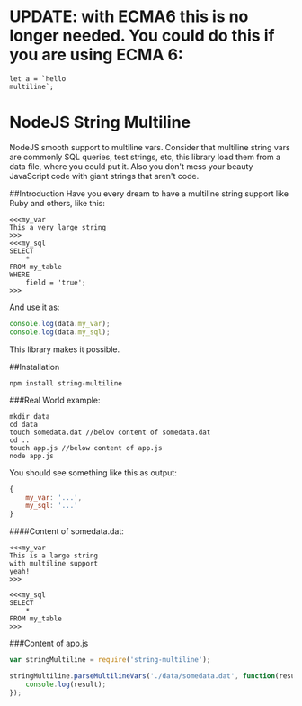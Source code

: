 # UPDATE: with ECMA6 this is no longer needed. You could do this if you are using ECMA 6:

```
let a = `hello
multiline`;
```

# NodeJS String Multiline
NodeJS smooth support to multiline vars. Consider that multiline string vars
are commonly SQL queries, test strings, etc, this library load them from a
data file, where you could put it. Also you don't mess your beauty
JavaScript code with giant strings that aren't code.


##Introduction
Have you every dream to have a multiline
string support like Ruby and others, like this:
```
<<<my_var
This a very large string
>>>
<<<my_sql
SELECT
    *
FROM my_table
WHERE
    field = 'true';
>>>
```

And use it as:
```js
console.log(data.my_var);
console.log(data.my_sql);
```

This library makes it possible.

##Installation
```
npm install string-multiline
```


###Real World example:
```
mkdir data
cd data
touch somedata.dat //below content of somedata.dat
cd ..
touch app.js //below content of app.js
node app.js
```

You should see something like this as output:
```js
{
    my_var: '...',
    my_sql: '...'
}
```

####Content of somedata.dat:
```
<<<my_var
This is a large string
with multiline support
yeah!
>>>

<<<my_sql
SELECT
    *
FROM my_table
>>>
```

###Content of app.js
```js
var stringMultiline = require('string-multiline');

stringMultiline.parseMultilineVars('./data/somedata.dat', function(result){
    console.log(result);
});
```
